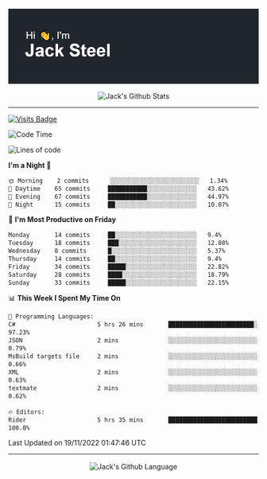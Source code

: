 <p align="center">
  <img align="center" src="https://github.com/JackSteel97/JackSteel97/blob/main/header.png?raw=true" alt="Hi, I'm Jack Steel" /> 
 </p>
<p align="center">
 <img align="center" src="https://github-readme-stats.vercel.app/api?username=jacksteel97&show_icons=true&count_private=true&theme=dracula" alt="Jack's Github Stats" /> 
</p>

<hr/>

[![Visits Badge](https://badges.pufler.dev/visits/JackSteel97/JackSteel97?color=blue&label=Profile%20Visits)](https://github.com/JackSteel97)
<!--START_SECTION:waka-->
![Code Time](http://img.shields.io/badge/Code%20Time-482%20hrs%2032%20mins-blue)

![Lines of code](https://img.shields.io/badge/From%20Hello%20World%20I%27ve%20Written-856%20Thousand%20lines%20of%20code-blue)

**I'm a Night 🦉** 

```text
🌞 Morning    2 commits      ░░░░░░░░░░░░░░░░░░░░░░░░░   1.34% 
🌆 Daytime    65 commits     ███████████░░░░░░░░░░░░░░   43.62% 
🌃 Evening    67 commits     ███████████░░░░░░░░░░░░░░   44.97% 
🌙 Night      15 commits     ██░░░░░░░░░░░░░░░░░░░░░░░   10.07%

```
📅 **I'm Most Productive on Friday** 

```text
Monday       14 commits     ██░░░░░░░░░░░░░░░░░░░░░░░   9.4% 
Tuesday      18 commits     ███░░░░░░░░░░░░░░░░░░░░░░   12.08% 
Wednesday    8 commits      █░░░░░░░░░░░░░░░░░░░░░░░░   5.37% 
Thursday     14 commits     ██░░░░░░░░░░░░░░░░░░░░░░░   9.4% 
Friday       34 commits     █████░░░░░░░░░░░░░░░░░░░░   22.82% 
Saturday     28 commits     ████░░░░░░░░░░░░░░░░░░░░░   18.79% 
Sunday       33 commits     █████░░░░░░░░░░░░░░░░░░░░   22.15%

```


📊 **This Week I Spent My Time On** 

```text
💬 Programming Languages: 
C#                       5 hrs 26 mins       ████████████████████████░   97.23% 
JSON                     2 mins              ░░░░░░░░░░░░░░░░░░░░░░░░░   0.79% 
MsBuild targets file     2 mins              ░░░░░░░░░░░░░░░░░░░░░░░░░   0.66% 
XML                      2 mins              ░░░░░░░░░░░░░░░░░░░░░░░░░   0.63% 
textmate                 2 mins              ░░░░░░░░░░░░░░░░░░░░░░░░░   0.62%

🔥 Editors: 
Rider                    5 hrs 35 mins       █████████████████████████   100.0%

```


 Last Updated on 19/11/2022 01:47:46 UTC
<!--END_SECTION:waka-->

<hr/>

<p align="center">
    <img align="center" src="https://github-readme-stats.vercel.app/api/top-langs/?username=jacksteel97&langs_count=10&layout=compact&theme=dracula" alt="Jack's Github Language" /> 
</p>
